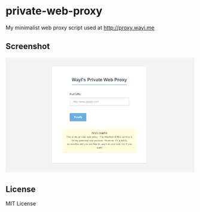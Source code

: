 # private-web-proxy

My minimalist web proxy script used at http://proxy.wayi.me

## Screenshot

![Screenshot](screenshot.png)

## License

MIT License
